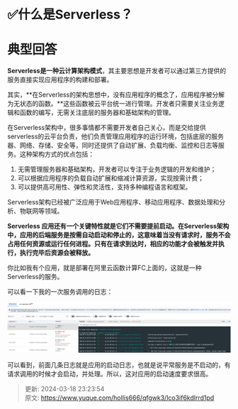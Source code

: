 # ✅什么是Serverless？

# 典型回答


**Serverless是一种云计算架构模式**，其主要思想是开发者可以通过第三方提供的服务直接实现应用程序的构建和部署。



其实，**在Serverless的架构思想中，没有应用程序的概念了，应用程序被分解为无状态的函数。**这些函数被云平台统一进行管理。开发者只需要关注业务逻辑和函数的编写，无需关注底层的服务器和基础架构的管理。



在Serverless架构中，很多事情都不需要开发者自己关心，而是交给提供serverless的云平台负责，他们负责管理应用程序的运行环境，包括底层的服务器、网络、存储、安全等，同时还提供了自动扩展、负载均衡、监控和日志等服务。这种架构方式的优点包括：



1. 无需管理服务器和基础架构，开发者可以专注于业务逻辑的开发和维护；
2. 可以根据应用程序的负载自动扩展和缩减计算资源，实现按需计费；
3. 可以提供高可用性、弹性和灵活性，支持多种编程语言和框架。



Serverless架构已经被广泛应用于Web应用程序、移动应用程序、数据处理和分析、物联网等领域。



**Serverless 应用还有一个关键特性就是它们不需要提前启动。在Serverless架构中，应用的后端服务是按需自动启动和停止的，这意味着当没有请求时，服务不会占用任何资源或运行任何进程。只有在请求到达时，相应的功能才会被触发并执行，执行完毕后资源会被释放。**



你比如我有个应用，就是部署在阿里云函数计算FC上面的，这就是一种Serverless的服务。



可以看一下我的一次服务调用的日志：



![1708756493785-a517da4a-4331-4cbc-ab85-7741d72eeb4e.png](./img/z4-g0e3XZaB1KAfe/1708756493785-a517da4a-4331-4cbc-ab85-7741d72eeb4e-836808.png)



可以看到，前面几条日志就是应用的启动日志，也就是说平常服务是不启动的，有请求调用的时候才会启动，并处理。所以，这对应用的启动速度要求很高。



> 更新: 2024-03-18 23:23:54  
> 原文: <https://www.yuque.com/hollis666/qfgwk3/lco3if6kdlrrd1pd>
